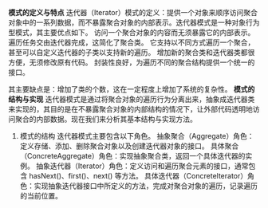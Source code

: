 **模式的定义与特点**
迭代器（Iterator）模式的定义：提供一个对象来顺序访问聚合对象中的一系列数据，而不暴露聚合对象的内部表示。迭代器模式是一种对象行为型模式，其主要优点如下。
访问一个聚合对象的内容而无须暴露它的内部表示。
遍历任务交由迭代器完成，这简化了聚合类。
它支持以不同方式遍历一个聚合，甚至可以自定义迭代器的子类以支持新的遍历。
增加新的聚合类和迭代器类都很方便，无须修改原有代码。
封装性良好，为遍历不同的聚合结构提供一个统一的接口。

其主要缺点是：增加了类的个数，这在一定程度上增加了系统的复杂性。
**模式的结构与实现**
迭代器模式是通过将聚合对象的遍历行为分离出来，抽象成迭代器类来实现的，其目的是在不暴露聚合对象的内部结构的情况下，让外部代码透明地访问聚合的内部数据。现在我们来分析其基本结构与实现方法。
1. 模式的结构
迭代器模式主要包含以下角色。
抽象聚合（Aggregate）角色：定义存储、添加、删除聚合对象以及创建迭代器对象的接口。
具体聚合（ConcreteAggregate）角色：实现抽象聚合类，返回一个具体迭代器的实例。
抽象迭代器（Iterator）角色：定义访问和遍历聚合元素的接口，通常包含 hasNext()、first()、next() 等方法。
具体迭代器（Concretelterator）角色：实现抽象迭代器接口中所定义的方法，完成对聚合对象的遍历，记录遍历的当前位置。